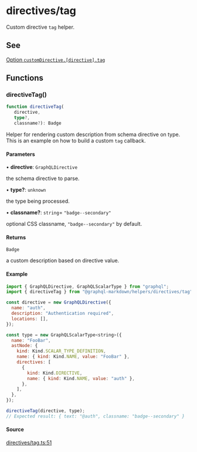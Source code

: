 # directives/tag

Custom directive `tag` helper.

## See

[Option `customDirective.[directive].tag`](https://graphql-markdown.dev/docs/advanced/custom-directive#tag)

## Functions

### directiveTag()

```ts
function directiveTag(
   directive, 
   type?, 
   classname?): Badge
```

Helper for rendering custom description from schema directive on type.
This is an example on how to build a custom `tag` callback.

#### Parameters

• **directive**: `GraphQLDirective`

the schema directive to parse.

• **type?**: `unknown`

the type being processed.

• **classname?**: `string`= `"badge--secondary"`

optional CSS classname, `"badge--secondary"` by default.

#### Returns

`Badge`

a custom description based on directive value.

#### Example

```js
import { GraphQLDirective, GraphQLScalarType } from "graphql";
import { directiveTag } from "@graphql-markdown/helpers/directives/tag";

const directive = new GraphQLDirective({
  name: "auth",
  description: "Authentication required",
  locations: [],
});

const type = new GraphQLScalarType<string>({
  name: "FooBar",
  astNode: {
    kind: Kind.SCALAR_TYPE_DEFINITION,
    name: { kind: Kind.NAME, value: "FooBar" },
    directives: [
      {
        kind: Kind.DIRECTIVE,
        name: { kind: Kind.NAME, value: "auth" },
      },
    ],
  },
});

directiveTag(directive, type);
// Expected result: { text: "@auth", classname: "badge--secondary" }
```

#### Source

[directives/tag.ts:51](https://github.com/graphql-markdown/graphql-markdown/blob/main/packages/helpers/src/directives/tag.ts#L51)
